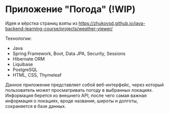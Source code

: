 # Приложение "Погода" (!WIP)

Идея и вёрстка страниц взяты из https://zhukovsd.github.io/java-backend-learning-course/projects/weather-viewer/

Технологии:
- Java
- Spring Framework, Boot, Data JPA, Security, Sessions
- Hibernate ORM
- Liquibase
- PostgreSQL
- HTML, CSS, Thymeleaf

Данное приложение представляет собой веб-интерфейс, через который пользователь может просматривать погоду в выбранных локациях. 
Информация берется из внешнего API, после чего самая важная информация о локациях, вроде названия, широты и долготы, сохраняется в базе данных.
